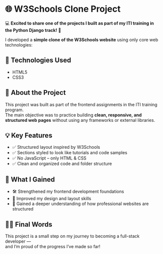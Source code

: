 
# 🌐 W3Schools Clone Project

💻 **Excited to share one of the projects I built as part of my ITI training in the Python Django track!** 🚀

I developed a **simple clone of the W3Schools website** using only core web technologies:

## 🔧 Technologies Used
- HTML5  
- CSS3

## 📘 About the Project

This project was built as part of the frontend assignments in the ITI training program.  
The main objective was to practice building **clean, responsive, and structured web pages** without using any frameworks or external libraries.

## 💡 Key Features

- ✅ Structured layout inspired by W3Schools  
- ✅ Sections styled to look like tutorials and code samples  
- ✅ No JavaScript – only HTML & CSS  
- ✅ Clean and organized code and folder structure

## 📂 What I Gained

- 🛠️ Strengthened my frontend development foundations  
- 🎨 Improved my design and layout skills  
- 🧠 Gained a deeper understanding of how professional websites are structured

## 👩‍💻 Final Words

This project is a small step on my journey to becoming a full-stack developer —  
and I’m proud of the progress I’ve made so far!
